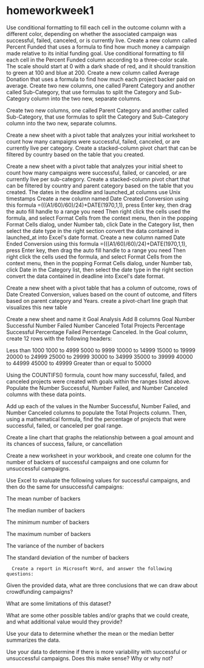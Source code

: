 # homeworkweek1
Use conditional formatting to fill each cell in the outcome column with a different color, depending on whether the associated campaign was successful, failed, canceled, or is currently live.
  Create a new column called Percent Funded that uses a formula to find how much money a campaign made relative to its initial funding goal.
Use conditional formatting to fill each cell in the Percent Funded column according to a three-color scale. The scale should start at 0 with a dark shade of red, and it should transition to green at 100 and blue at 200.
    Create a new column called Average Donation that uses a formula to find how much each project backer paid on average.
    Create two new columns, one called Parent Category and another called Sub-Category, that use formulas to split the Category and Sub-Category column into the two new, separate columns.

Create two new columns, one called Parent Category and another called Sub-Category, that use formulas to split the Category and Sub-Category column into the two new, separate columns.

Create a new sheet with a pivot table that analyzes your initial worksheet to count how many campaigns were successful, failed, canceled, or are currently live per category.
  Create a stacked-column pivot chart that can be filtered by country based on the table that you created.

Create a new sheet with a pivot table that analyzes your initial sheet to count how many campaigns were successful, failed, or canceled, or are currently live per sub-category.
Create a stacked-column pivot chart that can be filtered by country and parent category based on the table that you created.
The dates in the deadline and launched_at columns use Unix timestamps
  Create a new column named Date Created Conversion
      using this formula =(((A1/60)/60)/24)+DATE(1970,1,1), press Enter key, then drag the auto fill handle to a range you need
      Then right click the cells used the formula, and select Format Cells from the context menu, then in the popping Format Cells dialog, under Number tab, click Date in the Category list, then select the date type in the right section convert the data contained in launched_at into Excel's date format.
  Create a new column named Date Ended Conversion
      using this formula   =(((A1/60)/60)/24)+DATE(1970,1,1), press Enter key, then drag the auto fill handle to a range you need
      Then right click the cells used the formula, and select Format Cells from the context menu, then in the popping Format Cells dialog, under Number tab, click Date in the Category list, then select the date type in the right section convert the data contained in deadline into Excel's date format.

Create a new sheet with a pivot table that has a column of outcome, rows of Date Created Conversion, values based on the count of outcome, and filters based on parent category and Years.
  create a pivot-chart line graph that visualizes this new table


  Create a new sheet and name it Goal Analysis 
      Add 8 columns 
        Goal
        Number Successful
        Number Failed
        Number Canceled
        Total Projects
        Percentage Successful
        Percentage Failed
        Percentage Canceled.
    In the Goal column, create 12 rows with the following headers:

Less than 1000
1000 to 4999
5000 to 9999
10000 to 14999
15000 to 19999
20000 to 24999
25000 to 29999
30000 to 34999
35000 to 39999
40000 to 44999
45000 to 49999
Greater than or equal to 50000

Using the COUNTIFS() formula, count how many successful, failed, and canceled projects were created with goals within the ranges listed above. Populate the Number Successful, Number Failed, and Number Canceled columns with these data points.

Add up each of the values in the Number Successful, Number Failed, and Number Canceled columns to populate the Total Projects column. Then, using a mathematical formula, find the percentage of projects that were successful, failed, or canceled per goal range.

Create a line chart that graphs the relationship between a goal amount and its chances of success, failure, or cancellation

Create a new worksheet in your workbook, and create one column for the number of backers of successful campaigns and one column for unsuccessful campaigns.

  Use Excel to evaluate the following values for successful campaigns, and then do the same for unsuccessful campaigns:

The mean number of backers

The median number of backers

The minimum number of backers

The maximum number of backers

The variance of the number of backers

The standard deviation of the number of backers



      Create a report in Microsoft Word, and answer the following questions:

Given the provided data, what are three conclusions that we can draw about crowdfunding campaigns?

What are some limitations of this dataset?

What are some other possible tables and/or graphs that we could create, and what additional value would they provide?

Use your data to determine whether the mean or the median better summarizes the data.

Use your data to determine if there is more variability with successful or unsuccessful campaigns. Does this make sense? Why or why not?
